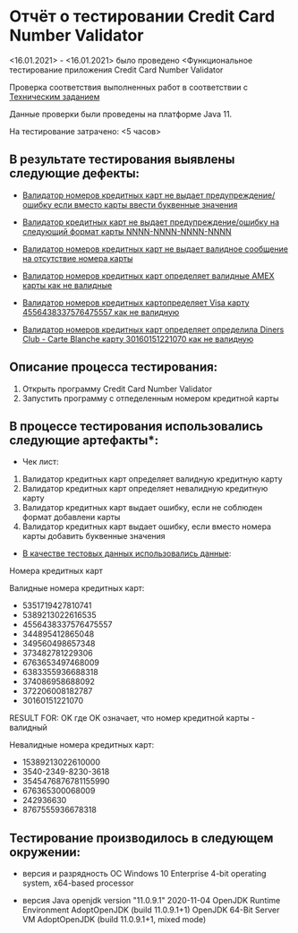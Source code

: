 # Отчёт о тестировании Credit Card Number Validator

<16.01.2021> - <16.01.2021> было проведено <Функциональное тестирование приложения Credit Card Number Validator

Проверка соответствия выполненных работ  в соответствии с [Техническим заданием](https://github.com/netology-code/javaqa-homeworks/tree/master/intro)

Данные проверки были проведены на платформе Java 11.

На тестирование затрачено: <5 часов>

## В результате тестирования выявлены следующие дефекты:

* [Валидатор номеров кредитных карт не выдает предупреждение/ошибку если вместо карты ввести буквенные значения](https://github.com/Sininerebane/ja_1_2/issues/6)

* [Валидатор кредитных карт не выдает предупреждение/ошибку на следующий формат карты NNNN-NNNN-NNNN-NNNN ](https://github.com/Sininerebane/ja_1_2/issues/5)


* [Валидатор номеров кредитных карт не выдает валидное сообщение на отсутствие номера карты](https://github.com/Sininerebane/ja_1_2/issues/1)

* [Валидатор номеров кредитных карт определяет валидные AMEX карты как не валидные](https://github.com/Sininerebane/ja_1_2/issues/4)

* [Валидатор номеров кредитных картопределяет Visa карту 4556438337576475557 как не валидную](https://github.com/Sininerebane/ja_1_2/issues/2)

* [Валидатор номеров кредитных карт определяет определила Diners Club - Carte Blanche карту 30160151221070 как не валидную](https://github.com/Sininerebane/ja_1_2/issues/3)

## Описание процесса тестирования:
1. Открыть программу Credit Card Number Validator
2. Запустить программу с отпеделенным номером кредитной карты


## В процессе тестирования использовались следующие артефакты*:

* Чек лист: 
1. Валидатор кредитных карт определяет валидную кредитную карту
2. Валидатор кредитных карт определяет невалидную кредитную карту
3. Валидатор кредитных карт выдает ошибку, если не соблюден формат добавлени карты
4. Валидатор кредитных карт выдает ошибку, если вместо номера карты добавить буквенные значения 


* [В качестве тестовых данных использовались данные](https://www.freeformatter.com/credit-card-number-generator-validator.html):

Номера кредитных карт

Валидные номера кредитных карт:

* 5351719427810741
* 5389213022616535
* 4556438337576475557
* 344895412865048
* 349560498657348
* 373482781229306
* 6763653497468009
* 6383355936688318
* 374086958688092
* 372206008182787
* 30160151221070

RESULT FOR: OK
где OK означает, что номер кредитной карты - валидный

Невалидные номера кредитных карт:

* 15389213022610000
* 3540-2349-8230-3618
* 3545476876781155990
* 676365300068009
* 242936630
* 8767555936678318

## Тестирование производилось в следующем окружении:

* версия и разрядность ОС
Windows 10 Enterprise
4-bit operating system, x64-based processor

* версия Java
openjdk version "11.0.9.1" 2020-11-04
OpenJDK Runtime Environment AdoptOpenJDK (build 11.0.9.1+1)
OpenJDK 64-Bit Server VM AdoptOpenJDK (build 11.0.9.1+1, mixed mode)




